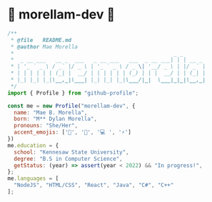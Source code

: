 # 🦊 morellam-dev 🦊

```js
/** 
 * @file   README.md
 * @author Mae Morella
 *                                                  _ _
 *  _ __ ___   __ _  ___   _ __ ___   ___  _ __ ___| | | __ _
 * | '_ ` _ \ / _` |/ _ \ | '_ ` _ \ / _ \| '__/ _ \ | |/ _` |
 * | | | | | | (_| |  __/ | | | | | | (_) | | |  __/ | | (_| |
 * |_| |_| |_|\__,_|\___| |_| |_| |_|\___/|_|  \___|_|_|\__,_|
 */
import { Profile } from "github-profile";

const me = new Profile("morellam-dev", {
  name: "Mae B. Morella",
  born: "M** Dylan Morella",
  pronouns: "She/Her",
  accent_emojis: ['🦊', '🦉', '💻 ', '⚡']
})
me.education = {
  school: "Kennesaw State University",
  degree: "B.S in Computer Science",
  getStatus: (year) => assert(year < 2022) && "In progress!",
};
me.languages = [
  "NodeJS", "HTML/CSS", "React", "Java", "C#", "C++"
];
```

<!--
**morellam-dev/morellam-dev** is a ✨ _special_ ✨ repository because its `README.md` (this file) appears on your GitHub profile.

Here are some ideas to get you started:

- 🔭 I’m currently working on ...
- 🌱 I’m currently learning ...
- 👯 I’m looking to collaborate on ...
- 🤔 I’m looking for help with ...
- 💬 Ask me about ...
- 📫 How to reach me: ...
- 😄 Pronouns: ...
- ⚡ Fun fact: ...
-->
